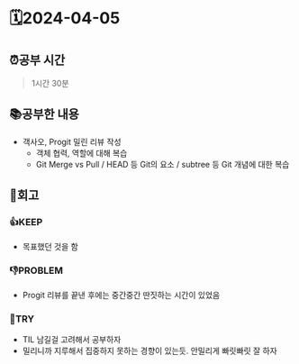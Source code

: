 # 🗓️2024-04-05
## ⏰공부 시간
> 1시간 30분
## 📚공부한 내용
* 객사오, Progit 밀린 리뷰 작성
  * 객체 협력, 역할에 대해 복습
  * Git Merge vs Pull / HEAD 등 Git의 요소 / subtree 등 Git 개념에 대한 복습

## 💭회고
### 👍KEEP
* 목표했던 것을 함
### 👎PROBLEM
* Progit 리뷰를 끝낸 후에는 중간중간 딴짓하는 시간이 있었음
### 🤔TRY
* TIL 남길걸 고려해서 공부하자
* 밀리니까 지루해서 집중하지 못하는 경향이 있는듯. 안밀리게 빠릿빠릿 잘 하자
